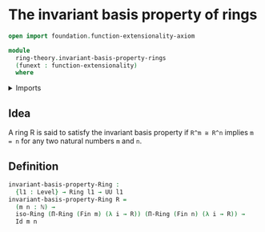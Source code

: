 # The invariant basis property of rings

```agda
open import foundation.function-extensionality-axiom

module
  ring-theory.invariant-basis-property-rings
  (funext : function-extensionality)
  where
```

<details><summary>Imports</summary>

```agda
open import elementary-number-theory.natural-numbers

open import foundation.identity-types funext
open import foundation.universe-levels

open import ring-theory.dependent-products-rings funext
open import ring-theory.isomorphisms-rings funext
open import ring-theory.rings funext

open import univalent-combinatorics.standard-finite-types funext
```

</details>

## Idea

A ring R is said to satisfy the invariant basis property if `R^m ≅ R^n` implies
`m = n` for any two natural numbers `m` and `n`.

## Definition

```agda
invariant-basis-property-Ring :
  {l1 : Level} → Ring l1 → UU l1
invariant-basis-property-Ring R =
  (m n : ℕ) →
  iso-Ring (Π-Ring (Fin m) (λ i → R)) (Π-Ring (Fin n) (λ i → R)) →
  Id m n
```
